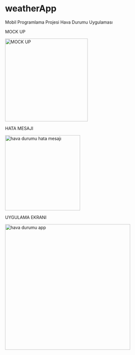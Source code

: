 # weatherApp
 Mobil Programlama Projesi
 Hava Durumu Uygulaması 
 
 
 
 
 MOCK UP
 
<img width="270" alt="MOCK UP" src="https://user-images.githubusercontent.com/83537703/235268702-aef732f0-21ca-43f3-9764-54fa35b93e10.png">






HATA MESAJI 


<img width="245" alt="hava durumu hata mesajı" src="https://user-images.githubusercontent.com/83537703/235268711-f54ef76a-d9d6-4826-9069-5c9002a8a334.png">







UYGULAMA EKRANI

<img width="409" alt="hava durumu app" src="https://user-images.githubusercontent.com/83537703/235268715-1dfd962a-ea3f-4276-8a8c-bcb7cf4a3462.png">
